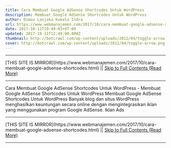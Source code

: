 ```yaml
---
title: Cara Membuat Google AdSense Shortcodes Untuk WordPress
description: Membuat Google AdSense Shortcodes Untuk WordPress
author: Dimas Lanjaka Kumala Indra
url: https://www.webmanajemen.com/2017/10/cara-membuat-google-adsense-shortcodes.html
date: 2017-10-11T19:49:03+07:00
updated: 2017-10-11T12:49:00.000Z
thumbnail: http://botcrawl.com/wp-content/uploads/2012/04/toggle-arrow.png
cover: http://botcrawl.com/wp-content/uploads/2012/04/toggle-arrow.png
---
```


<hr/> [THIS SITE IS MIRROR](https://www.webmanajemen.com/2017/10/cara-membuat-google-adsense-shortcodes.html) || <a href="https://www.webmanajemen.com/2017/10/cara-membuat-google-adsense-shortcodes.html" rel="follow" class="button" id="read-more">Skip to Full Contents (Read More)</a> <hr/> Cara Membuat Google AdSense Shortcodes Untuk WordPress - Membuat Google AdSense Shortcodes Untuk WordPress Membuat Google AdSense Shortcodes Untuk WordPress
Banyak blog dan situs WordPress menghasilkan keuntungan secara online dengan mengintegrasikan iklan yang menggunakan program Google AdSense. Iklan Ads <hr/> [THIS SITE IS MIRROR](https://www.webmanajemen.com/2017/10/cara-membuat-google-adsense-shortcodes.html) || <a href="https://www.webmanajemen.com/2017/10/cara-membuat-google-adsense-shortcodes.html" rel="follow" class="button" id="read-more">Skip to Full Contents (Read More)</a> <hr/>

<script>
    if (location.host.includes('dimaslanjaka12')) {
      location.replace('https://www.webmanajemen.com/2017/10/cara-membuat-google-adsense-shortcodes.html');
    }
  </script>